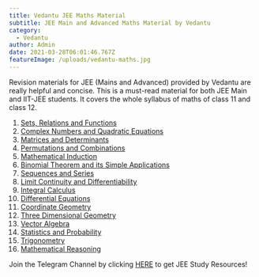 ```yaml
---
title: Vedantu JEE Maths Material
subtitle: JEE Main and Advanced Maths Material by Vedantu
category:
  - Vedantu
author: Admin
date: 2021-03-28T06:01:46.767Z
featureImage: /uploads/vedantu-maths.jpg
---
```

Revision materials for JEE (Mains and Advanced) provided by Vedantu are really helpful and concise. This is a must-read material for both JEE Main and IIT-JEE students. It covers the whole syllabus of maths of class 11 and class 12.

1. [Sets, Relations and Functions](https://www.vedantu.com/iit-jee/jee-main-sets-relations-and-functions-revision-notes)
2. [Complex Numbers and Quadratic Equations](https://www.vedantu.com/iit-jee/jee-main-complex-numbers-and-quadratic-equations-revision-notes)
3. [Matrices and Determinants](https://www.vedantu.com/iit-jee/jee-main-matrices-and-determinants-revision-notes)
4. [Permutations and Combinations](https://www.vedantu.com/iit-jee/jee-main-permutations-and-combinations-revision-notes)
5. [Mathematical Induction](https://www.vedantu.com/iit-jee/jee-main-mathematical-induction-revision-notes)
6. [Binomial Theorem and its Simple Applications](https://www.vedantu.com/iit-jee/jee-main-binomial-theorem-and-its-simple-applications-revision-notes)
7. [Sequences and Series](https://www.vedantu.com/iit-jee/jee-main-sequences-and-series-revision-notes)
8. [Limit Continuity and Differentiability](https://www.vedantu.com/iit-jee/jee-main-limit-continuity-and-differentiability-limit-revision-notes)
9. [Integral Calculus](https://www.vedantu.com/iit-jee/jee-main-integral-calculus-revision-notes)
10. [Differential Equations](https://www.vedantu.com/iit-jee/jee-main-differential-equations-revision-notes)
11. [Coordinate Geometry](https://www.vedantu.com/iit-jee/jee-main-coordinate-geometry-revision-notes)
12. [Three Dimensional Geometry](https://www.vedantu.com/iit-jee/jee-main-three-dimensional-geometry-revision-notes)
13. [Vector Algebra](https://www.vedantu.com/iit-jee/jee-main-vector-algebra-revision-notes)
14. [Statistics and Probability](https://www.vedantu.com/iit-jee/jee-main-statistics-and-probability-revision-notes)
15. [Trigonometry](https://www.vedantu.com/iit-jee/jee-main-trigonometry-revision-notes)
16. [Mathematical Reasoning](https://www.vedantu.com/iit-jee/jee-main-mathematical-reasoning-revision-notes)

Join the Telegram Channel by clicking [HERE](https://t.me/pdf4jee) to get JEE Study Resources!